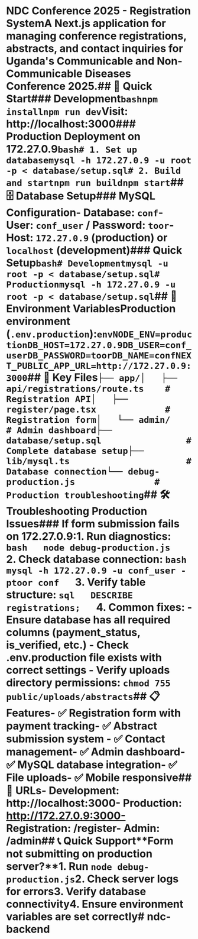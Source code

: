 # NDC Conference 2025 - Registration SystemA Next.js application for managing conference registrations, abstracts, and contact inquiries for Uganda's Communicable and Non-Communicable Diseases Conference 2025.## 🚀 Quick Start### Development```bashnpm installnpm run dev```Visit: http://localhost:3000### Production Deployment on 172.27.0.9```bash# 1. Set up databasemysql -h 172.27.0.9 -u root -p < database/setup.sql# 2. Build and startnpm run buildnpm start```## 🗄️ Database Setup### MySQL Configuration- Database: `conf`- User: `conf_user` / Password: `toor`- Host: `172.27.0.9` (production) or `localhost` (development)### Quick Setup```bash# Developmentmysql -u root -p < database/setup.sql# Productionmysql -h 172.27.0.9 -u root -p < database/setup.sql```## 🔧 Environment VariablesProduction environment (`.env.production`):```envNODE_ENV=productionDB_HOST=172.27.0.9DB_USER=conf_userDB_PASSWORD=toorDB_NAME=confNEXT_PUBLIC_APP_URL=http://172.27.0.9:3000```## 📁 Key Files```├── app/│   ├── api/registrations/route.ts    # Registration API│   ├── register/page.tsx             # Registration form│   └── admin/                        # Admin dashboard├── database/setup.sql                # Complete database setup├── lib/mysql.ts                      # Database connection└── debug-production.js               # Production troubleshooting```## 🛠️ Troubleshooting Production Issues### If form submission fails on 172.27.0.9:1. **Run diagnostics:**   ```bash   node debug-production.js   ```2. **Check database connection:**   ```bash   mysql -h 172.27.0.9 -u conf_user -ptoor conf   ```3. **Verify table structure:**   ```sql   DESCRIBE registrations;   ```4. **Common fixes:**   - Ensure database has all required columns (payment_status, is_verified, etc.)   - Check .env.production file exists with correct settings   - Verify uploads directory permissions: `chmod 755 public/uploads/abstracts`## 📋 Features- ✅ Registration form with payment tracking- ✅ Abstract submission system  - ✅ Contact management- ✅ Admin dashboard- ✅ MySQL database integration- ✅ File uploads- ✅ Mobile responsive## 🔗 URLs- **Development**: http://localhost:3000- **Production**: http://172.27.0.9:3000- **Registration**: /register- **Admin**: /admin## 📞 Quick Support**Form not submitting on production server?**1. Run `node debug-production.js`2. Check server logs for errors3. Verify database connectivity4. Ensure environment variables are set correctly# ndc-backend
